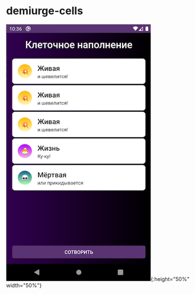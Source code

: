 # demiurge-cells
![App screenshot](https://raw.githubusercontent.com/isalig/demiurge-cells/master/screenshot/screen_main.png){:height="50%" width="50%"}
